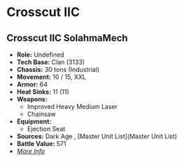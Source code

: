 # Crosscut IIC 

## Crosscut IIC SolahmaMech 

- **Role:** Undefined 
- **Tech Base:** Clan (3133) 
- **Chassis:** 30 tons (Industrial) 
- **Movement:** 10 / 15, XXL 
- **Armor:** 64 
- **Heat Sinks:** 11 (11) 
- **Weapons:** 
  - Improved Heavy Medium Laser 
  - Chainsaw 
- **Equipment:** 
  - Ejection Seat 
- **Sources:** Dark Age , [Master Unit List](Master Unit List) 
- **Battle Value:** 571 
- [*More Info*](crosscut_iic/crosscut_iic_solahmamech.md) 

